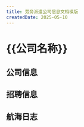 ```yaml
---
title: 劳务派遣公司信息文档模版
createdDate: 2025-05-10
---
```


# {{公司名称}}

## 公司信息

<StaffingCompanyTable companyJsonFileName="公司名"/>

## 招聘信息

## 航海日志